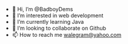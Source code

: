 - 👋 Hi, I’m @BadboyDems
- 👀 I’m interested in web development
- 🌱 I’m currently learning Java
- 💞️ I’m looking to collaborate on Github
- 📫 How to reach me walegram@yahoo.com

<!---
BadboyDems/BadboyDems is a ✨ special ✨ repository because its `README.md` (this file) appears on your GitHub profile.
You can click the Preview link to take a look at your changes.
--->
